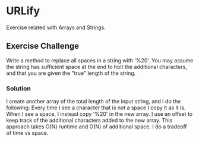 # URLify
Exercise related with Arrays and Strings.

## Exercise Challenge
Write a method to replace all spaces in a string with '%20'. You may assume the string has sufficient space at the end to holt the additional characters, and that you are given the "true" length of the string.

### Solution
I create another array of the total length of the input string, and I do the following:
Every time I see a character that is not a space I copy it as it is. 
When I see a space, I instead copy '%20' in the new array. I use an offset to keep track of the additional characters added to the new array. 
This approach takes O(N) runtime and O(N) of additional space. I do a tradeoff of time vs space.